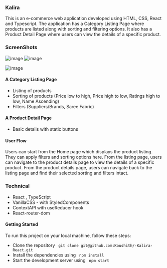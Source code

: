 ### Kalira

This is an e-commerce web application developed using HTML, CSS, React and Typescript. The application has a Category Listing Page where products are listed along with sorting and filtering options. It also has a Product Detail Page where users can view the details of a specific product.

### ScreenShots

![image](https://user-images.githubusercontent.com/30016242/236352368-abe36bf7-160d-44d3-b844-c744c32a70c0.png)
![image](https://user-images.githubusercontent.com/30016242/236352423-0a6b8f98-1c32-4d38-beaa-2e257254eefb.png)

![image](https://user-images.githubusercontent.com/30016242/236352571-b804f376-2751-4b04-86fe-b7855ead6af1.png)

#### A Category Listing Page

- Listing of products
- Sorting of products (Price low to high, Price high to low, Ratings high to low, Name Ascending)
- Filters (Suppliers/Brands, Saree Fabric)

#### A Product Detail Page

- Basic details with static buttons

#### User Flow

Users can start from the Home page which displays the product listing. They can apply filters and sorting options here. From the listing page, users can navigate to the product details page to view the details of a specific product. From the product details page, users can navigate back to the listing page and find their selected sorting and filters intact.

### Technical

- React , TypeScript
- VanillaCSS - with StyledComponents
- ContextAPI with useReducer hook
- React-router-dom

#### Getting Started

To run this project on your local machine, follow these steps:

- Clone the repository ` git clone git@github.com:Koushith/-Kalira-React.git`
- Install the dependencies using ` npm install`
- Start the development server using ` npm start`
